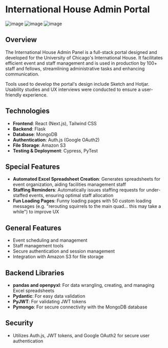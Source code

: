 # International House Admin Portal

![image](https://github.com/mjwgoh/ihouse-frontend/assets/86610705/21eddd72-1ba4-400b-85a7-4a499b6b461c)
![image](https://github.com/mjwgoh/ihouse-frontend/assets/86610705/620b56d8-47e6-45a1-bc70-7c2fad05c032)
![image](https://github.com/mjwgoh/ihouse-frontend/assets/86610705/a4e58dae-8246-4b63-8154-58c78bb9f7da)


## Overview
The International House Admin Panel is a full-stack portal designed and developed for the University of Chicago's International House. It facilitates efficient event and staff management and is used in production by 100+ staff and fellows, streamlining administrative tasks and enhancing communication. 

Tools used to develop the portal's design include Sketch and Hotjar. Usability studies and UX interviews were conducted to ensure a user-friendly experience.

## Technologies
- **Frontend**: React (Next.js), Tailwind CSS
- **Backend**: Flask
- **Database**: MongoDB
- **Authentication**: Auth.js (Google OAuth2)
- **File Storage**: Amazon S3
- **Testing & Deployment**: Cypress, PyTest

## Special Features
- **Automated Excel Spreadsheet Creation**: Generates spreadsheets for event organization, aiding facilities management staff
- **Staffing Reminders**: Automatically issues staffing requests for under-staffed events, ensuring optimal staff allocation
- **Fun Loading Pages**: Funny loading pages with 50 custom loading messages (e.g. "rerouting squirrels to the main quad... this may take a while") to improve UX

## General Features
- Event scheduling and management
- Staff management tools
- Secure authentication and session management
- Integration with Amazon S3 for file storage

## Backend Libraries
- **pandas and openpyxl**: For data wrangling, creating, and managing Excel spreadsheets
- **Pydantic**: For easy data validation
- **PyJWT**: For validating JWT tokens
- **Pymongo**: For secure connectivity with the MongoDB database

## Security
- Utilizes Auth.js, JWT tokens, and Google OAuth2 for secure user authentication
